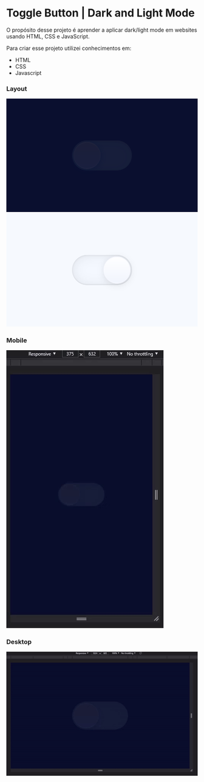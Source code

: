 # Toggle Button | Dark and Light Mode

O propósito desse projeto é aprender a aplicar dark/light mode em websites usando HTML, CSS e JavaScript.

Para criar esse projeto utilizei conhecimentos em:

- HTML
- CSS
- Javascript

### Layout
![Layout Dark Mode](./.github/layout-dark-mode.png)
![Layout Light Mode](./.github/layout-light-mode.png)

### Mobile
![Gif Mobile](./.github/mobile.gif)

### Desktop
![Gif Desktop](./.github/desktop.gif) 
